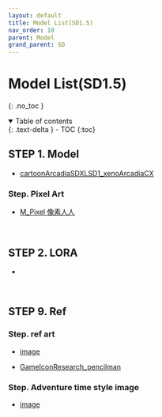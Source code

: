 ```yaml
---
layout: default
title: Model List(SD1.5)
nav_order: 10
parent: Model
grand_parent: SD
---
```


# Model List(SD1.5)

{: .no_toc }

<details open markdown="block">
  <summary>
    Table of contents
  </summary>
  {: .text-delta }
- TOC
{:toc}
</details>


<!------------------------------------ STEP ------------------------------------>

## STEP 1. Model

* [cartoonArcadiaSDXLSD1_xenoArcadiaCX](https://civitai.com/models/136113/cartoon-arcadia-sdxl-and-sd-15)





### Step. Pixel Art

* [M_Pixel 像素人人](https://civitai.com/models/44960/mpixel)



<br>



## STEP 2. LORA

* 



<br>



## STEP 9. Ref

### Step. ref art

* [image](https://civitai.com/images/3504175)

* [GameIconResearch_pencilman](https://civitai.com/models/105297/gameiconresearchpencilman)



### Step. Adventure time style image

* [image](https://civitai.com/images/3271846)


